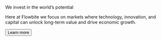 <script>
    import { Heading, Button, P } from 'svelte-5-ui-lib'        
    import { ArrowRightOutline } from 'flowbite-svelte-icons';
</script>

<Heading tag="h1" class="mb-4 text-4xl font-extrabold  md:text-5xl lg:text-6xl">We invest in the world’s potential</Heading>
<P pclass="mb-6 text-lg lg:text-xl sm:px-16 xl:px-48 dark:text-gray-400">Here at Flowbite we focus on markets where technology, innovation, and capital can unlock long-term value and drive economic growth.</P>
<Button href="/">
    Learn more
    <ArrowRightOutline class="w-5 h-5 ms-2" />
</Button>